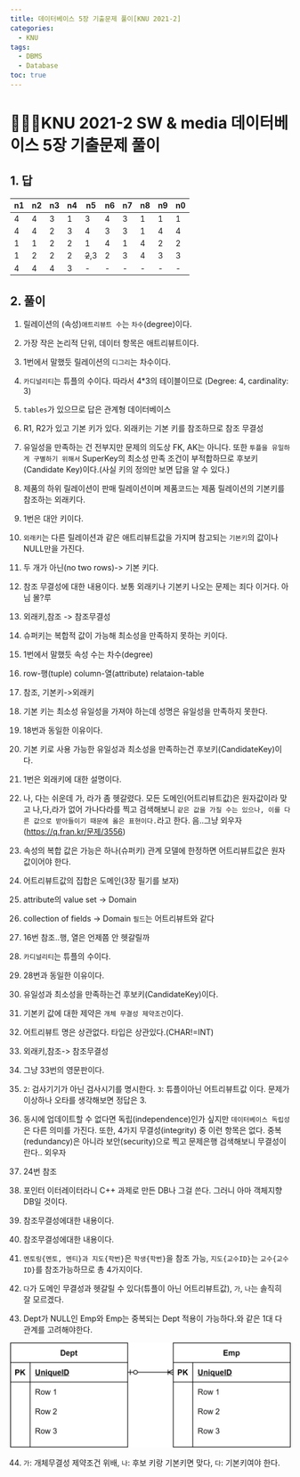 ```yaml
---
title: 데이터베이스 5장 기출문제 풀이[KNU 2021-2]
categories:
  - KNU
tags:
  - DBMS
  - Database
toc: true
---
```


# 👨‍💻🏫KNU 2021-2 SW & media 데이터베이스 5장 기출문제 풀이

## 1. 답
|n1|n2|n3|n4|n5|n6|n7|n8|n9|n0|
|-|-|-|-|-|-|-|-|-|-|
|4|4|3|1|3|4|3|1|1|1|
|4|4|2|3|4|3|3|1|4|4|
|1|1|2|2|1|4|1|4|2|2|
|1|2|2|2|~~2~~,3|2|3|4|3|3|
|4|4|4|3|-|-|-|-|-|-|

## 2. 풀이

1. 릴레이션의 (속성)`애트리뷰트 수`는 `차수`(degree)이다.

2. 가장 작은 논리적 단위, 데이터 항목은 애트리뷰트이다.

3. 1번에서 말했듯 릴레이션의 `디그리`는 차수이다.

4. `카디널리티`는 튜플의 수이다. 따라서 4*3의 테이블이므로 (Degree: 4, cardinality: 3)

5. `tables`가 있으므로 답은 관계형 데이터베이스

6. R1, R2가 있고 기본 키가 있다. 외래키는 기본 키를 참조하므로 참조 무결성

7. 유일성을 만족하는 건 전부지만 문제의 의도상 FK, AK는 아니다. 또한 `투플을 유일하게 구별하기 위해서` SuperKey의 최소성 만족 조건이 부적합하므로 후보키(Candidate Key)이다.(사실 키의 정의만 보면 답을 알 수 있다.)

8. 제품의 하위 릴레이션이 판매 릴레이션이며 제품코드는 제품 릴레이션의 기본키를 참조하는 외래키다.

9. 1번은 대안 키이다.

10. `외래키`는 다른 릴레이션과 같은 애트리뷰트값을 가지며 참고되는 `기본키`의 값이나 NULL만을 가진다.

11. 두 개가 아닌(no two rows)-> 기본 키다.

12. 참조 무결성에 대한 내용이다. 보통 외래키나 기본키 나오는 문제는 죄다 이거다. 아님 몰?루

13. 외래키,참조 -> 참조무결성

14. 슈퍼키는 복합적 값이 가능해 최소성을 만족하지 못하는 키이다.

15. 1번에서 말했듯 속성 수는 차수(degree)

16. row-행(tuple) column-열(attribute) relataion-table

17. 참조, 기본키->외래키

18. 기본 키는 최소성 유일성을 가져야 하는데 성명은 유일성을 만족하지 못한다.

19. 18번과 동일한 이유이다.

20. 기본 키로 사용 가능한 유일성과 최소성을 만족하는건 후보키(CandidateKey)이다.

21. 1번은 외래키에 대한 설명이다.

22. 나, 다는 쉬운데 가, 라가 좀 헷갈렸다. 모든 도메인(어트리뷰트값)은 원자값이라 맞고 나,다,라가 없어 가나다라를 찍고 검색해보니 `같은 값을 가질 수는 있으나, 이를 다른 값으로 받아들이기 때문에 옳은 표현이다.`라고 한다. 음..그냥 외우자(https://q.fran.kr/문제/3556)

23. 속성의 복합 값은 가능은 하나(슈퍼키) 관계 모델에 한정하면 어트리뷰트값은 원자값이어야 한다.

24. 어트리뷰트값의 집합은 도메인(3장 필기를 보자)

25. attribute의 value set -&gt; Domain

26. collection of fields -&gt; Domain `필드`는 어트리뷰트와 같다

27. 16번 참조..행, 열은 언제쯤 안 헷갈릴까

28. `카디널리티`는 튜플의 수이다.

29. 28번과 동일한 이유이다.

30. 유일성과 최소성을 만족하는건 후보키(CandidateKey)이다.

31. 기본키 값에 대한 제약은 `개체 무결성 제약조건`이다.

32. 어트리뷰트 명은 상관없다. 타입은 상관있다.(CHAR!=INT)

33. 외래키,참조-> 참조무결성

34. 그냥 33번의 영문판이다.

35. `2`: 검사기기가 아닌 검사시기를 명시한다. `3`: 튜플이아닌 어트리뷰트값 이다. 문제가 이상하나 오타를 생각해보면 정답은 3.

36. 동시에 업데이트할 수 없다면 독립(independence)인가 싶지만 `데이터베이스 독립성`은 다른 의미를 가진다. 또한, 4가지 무결성(integrity) 중 이런 항목은 없다. 중복(redundancy)은 아니라 보안(security)으로 찍고 문제은행 검색해보니 무결성이란다.. 외우자

37. 24번 참조

38. 포인터 이터레이터라니 C++ 과제로 만든 DB나 그걸 쓴다. 그러니 아마 객체지향 DB일 것이다.

39. 참조무결성에대한 내용이다.

40. 참조무결성에대한 내용이다.

41. `멘토링{멘토, 멘티}과 지도{학번}`은 `학생{학번}`을 참조 가능, `지도{교수ID}`는 `교수{교수ID}`를 참조가능하므로 총 4가지이다.

42. `다`가 도메인 무결성과 헷갈릴 수 있다(튜플이 아닌 어트리뷰트값), `가`, `나`는 솔직히 잘 모르겠다.

43.  Dept가 NULL인 Emp와 Emp는 중복되는 Dept 적용이 가능하다.와 같은 1대 다 관계를 고려해야한다.
 
 ![db1](/assets/img/dbdia.png)

44. `가`: 개체무결성 제약조건 위배, `나`: 후보 키랑 기본키면 맞다, `다`: 기본키여야 한다.